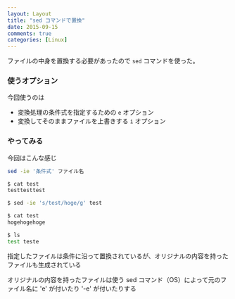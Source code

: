 ```yaml
---
layout: Layout
title: "sed コマンドで置換"
date: 2015-09-15
comments: true
categories: [Linux]
---
```


ファイルの中身を置換する必要があったので ` sed ` コマンドを使った。

### 使うオプション
今回使うのは

* 変換処理の条件式を指定するための ` e ` オプション
* 変換してそのままファイルを上書きする ` i ` オプション

### やってみる

今回はこんな感じ
```bash
sed -ie '条件式' ファイル名
```

```bash
$ cat test
testtesttest

$ sed -ie 's/test/hoge/g' test

$ cat test
hogehogehoge

$ ls
test teste
```

指定したファイルは条件に沿って置換されているが、オリジナルの内容を持ったファイルも生成されている

オリジナルの内容を持ったファイルは使う sed コマンド（OS）によって元のファイル名に 'e' が付いたり '-e' が付いたりする
